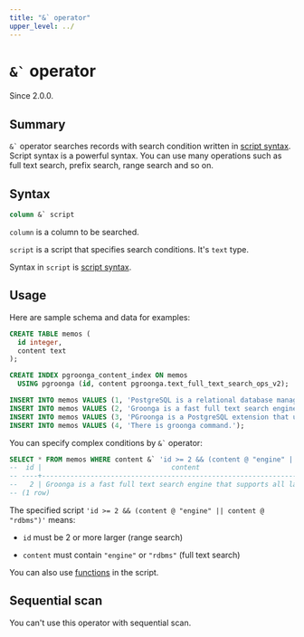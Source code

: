```yaml
---
title: "&` operator"
upper_level: ../
---
```


# `` &` `` operator

Since 2.0.0.

## Summary

`` &` `` operator searches records with search condition written in [script syntax](http://groonga.org/docs/reference/grn_expr/script_syntax.html). Script syntax is a powerful syntax. You can use many operations such as full text search, prefix search, range search and so on.

## Syntax

```sql
column &` script
```

`column` is a column to be searched.

`script` is a script that specifies search conditions. It's `text` type.

Syntax in `script` is [script syntax](http://groonga.org/docs/reference/grn_expr/script_syntax.html).

## Usage

Here are sample schema and data for examples:

```sql
CREATE TABLE memos (
  id integer,
  content text
);

CREATE INDEX pgroonga_content_index ON memos
  USING pgroonga (id, content pgroonga.text_full_text_search_ops_v2);
```

```sql
INSERT INTO memos VALUES (1, 'PostgreSQL is a relational database management system.');
INSERT INTO memos VALUES (2, 'Groonga is a fast full text search engine that supports all languages.');
INSERT INTO memos VALUES (3, 'PGroonga is a PostgreSQL extension that uses Groonga as index.');
INSERT INTO memos VALUES (4, 'There is groonga command.');
```

You can specify complex conditions by `` &` `` operator:

```sql
SELECT * FROM memos WHERE content &` 'id >= 2 && (content @ "engine" || content @ "rdbms")';
--  id |                                content                                 
-- ----+------------------------------------------------------------------------
--   2 | Groonga is a fast full text search engine that supports all languages.
-- (1 row)
```

The specified script `'id >= 2 && (content @ "engine" || content @ "rdbms")'` means:

  * `id` must be 2 or more larger (range search)

  * `content` must contain `"engine"` or `"rdbms"` (full text search)

You can also use [functions](http://groonga.org/docs/reference/function.html) in the script.

## Sequential scan

You can't use this operator with sequential scan.
